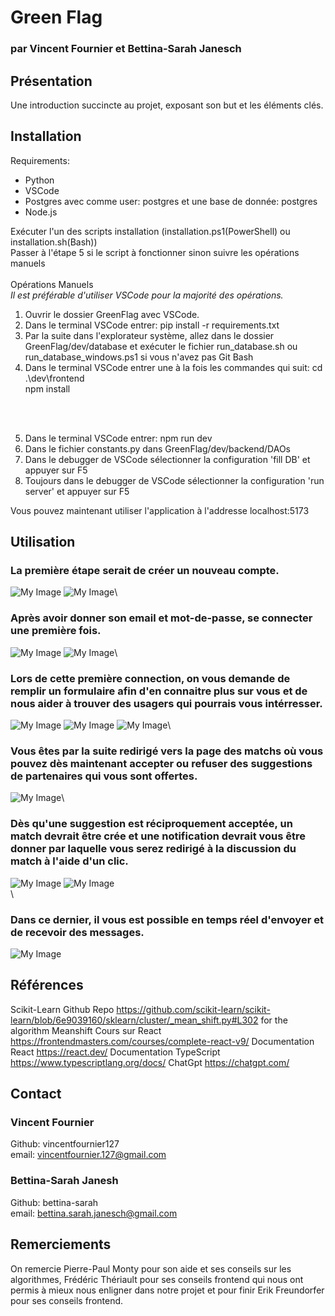 # Green Flag

### par Vincent Fournier et Bettina-Sarah Janesch

## Présentation
Une introduction succincte au projet, exposant son but et les éléments clés.

## Installation
Requirements:
- Python
- VSCode
- Postgres avec comme user: postgres et une base de donnée: postgres
- Node.js

Exécuter l'un des scripts installation (installation.ps1(PowerShell) ou installation.sh(Bash))\
Passer à l'étape 5 si le script à fonctionner sinon suivre les opérations manuels\
\
Opérations Manuels\
*Il est préférable d'utiliser VSCode pour la majorité des opérations.*
1. Ouvrir le dossier GreenFlag avec VSCode.
2. Dans le terminal VSCode entrer: pip install -r requirements.txt
3. Par la suite dans l'explorateur système, allez dans le dossier GreenFlag/dev/database et exécuter le fichier run_database.sh ou run_database_windows.ps1 si vous n'avez pas Git Bash
4. Dans le terminal VSCode entrer une à la fois les commandes qui suit:
cd .\dev\frontend\
npm install 

<br><br>

5. Dans le terminal VSCode entrer: npm run dev
6. Dans le fichier constants.py dans GreenFlag/dev/backend/DAOs
7. Dans le debugger de VSCode sélectionner la configuration 'fill DB' et appuyer sur F5
8. Toujours dans le debugger de VSCode sélectionner la configuration 'run server' et appuyer sur F5

Vous pouvez maintenant utiliser l'application à l'addresse localhost:5173


## Utilisation
### La première étape serait de créer un nouveau compte.
![My Image](images/to-creation_optimized.png) ![My Image](images/creation-compte_optimized.png)\

### Après avoir donner son email et mot-de-passe, se connecter une première fois.
![My Image](images/to-login_optimized.png) ![My Image](images/login_optimized.png)\

### Lors de cette première connection, on vous demande de remplir un formulaire afin d'en connaitre plus sur vous et de nous aider à trouver des usagers qui pourrais vous intérresser.
![My Image](images/questionnaire-1_optimized.png) ![My Image](images/questionnaire-2_optimized.png) ![My Image](images/questionnaire-3_optimized.png)\
### Vous êtes par la suite redirigé vers la page des matchs où vous pouvez dès maintenant accepter ou refuser des suggestions de partenaires qui vous sont offertes.
![My Image](images/match_optimized.png)\

### Dès qu'une suggestion est réciproquement acceptée, un match devrait être crée et une notification devrait vous être donner par laquelle vous serez redirigé à la discussion du match à l'aide d'un clic.
![My Image](images/notification-match_optimized.png) ![My Image](images/notification_optimized.png)\
\
### Dans ce dernier, il vous est possible en temps réel d'envoyer et de recevoir des messages.
![My Image](images/chat_optimized.png)

## Références

Scikit-Learn Github Repo https://github.com/scikit-learn/scikit-learn/blob/6e9039160/sklearn/cluster/_mean_shift.py#L302 for the algorithm Meanshift
Cours sur React https://frontendmasters.com/courses/complete-react-v9/
Documentation React https://react.dev/
Documentation TypeScript https://www.typescriptlang.org/docs/
ChatGpt https://chatgpt.com/


## Contact
### Vincent Fournier
Github: vincentfournier127 \
email: vincentfournier.127@gmail.com 
### Bettina-Sarah Janesh
Github: bettina-sarah \
email: bettina.sarah.janesch@gmail.com

## Remerciements
On remercie Pierre-Paul Monty pour son aide et ses conseils sur les algorithmes,
Frédéric Thériault pour ses conseils frontend qui nous ont permis à mieux nous enligner dans notre projet
et pour finir Erik Freundorfer pour ses conseils frontend.
